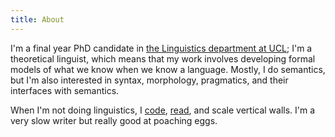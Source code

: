 ```yaml
---
title: About
---
```


I'm a final year PhD candidate in <a href="http://www.ucl.ac.uk/pals/research/linguistics">the Linguistics department at UCL</a>; I'm a theoretical linguist, which means that my work involves developing formal models of what we know when we know a language. Mostly, I do semantics, but I'm also interested in syntax, morphology, pragmatics, and their interfaces with semantics. 

When I'm not doing linguistics, I <a href="https://github.com/patrl">code</a>, <a href="https://www.goodreads.com/user/show/59694544-patrick-elliott">read</a>, and scale vertical walls. I'm a very slow writer but really good at poaching eggs.
